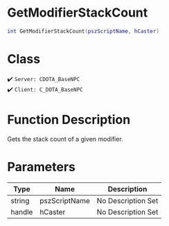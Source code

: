# GetModifierStackCount
```lua
int GetModifierStackCount(pszScriptName, hCaster)
```
# Class
✔️ `Server: CDOTA_BaseNPC`  
✔️ `Client: C_DOTA_BaseNPC`  

# Function Description
Gets the stack count of a given modifier.
# Parameters
Type|Name|Description
--|--|--
string|pszScriptName|No Description Set
handle|hCaster|No Description Set
